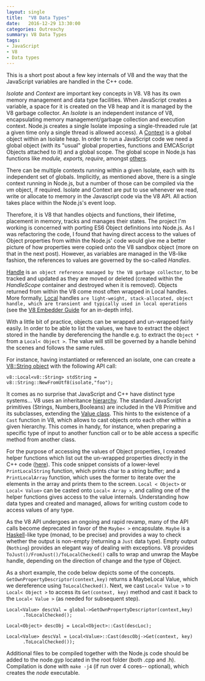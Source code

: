 ```yaml
---
layout: single
title:  "V8 Data Types"
date:   2016-12-29 13:30:00
categories: Outreachy
summary: V8 Data Types
tags:
- JavaScript
- V8
- Data types
---
```


This is a short post about a few key internals of V8 and the way that the
JavaScript variables are handled in the C++ code.

*Isolate* and *Context* are important key concepts in V8.
V8 has its own memory management and data type facilities. When JavaScript creates
a variable, a space for it is created on the V8 heap and it is managed by the V8 garbage collector. An *Isolate* is an independent instance of V8, encapsulating memory management/garbage collection and execution context. Node.js creates a single
Isolate imposing a single-threaded rule (at a given time only a single thread
is allowed access).
A [Context](http://bespin.cz/~ondras/html/classv8_1_1Context.html) is a global object within an Isolate heap.
In order to run a JavaScript code we need a global object (with its "usual"
global properties, functions and EMCAScript Objects attached to it) and a global scope. The global scope in Node.js has functions like *module, exports, require*,
amongst [others](https://nodejs.org/api/globals.html).

There can be multiple contexts running within a given Isolate, each with its
independent set of globals. Implicitly, as mentioned above, there is a single context running in Node.js, but a number of those can be compiled via the *vm* object,
if required.
Isolate and Context are put to use whenever we read,
write or allocate to memory in the Javascript code via the V8 API. All action
takes place within the Node.js's event loop.

Therefore, it is V8 that handles objects and functions, their lifetime, placement in memory, tracks and manages their states. The project I'm working is concerned with porting ES6 Object definitions into Node.js. As I was refactoring the code, I found
that having direct access to the values of Object properties from within the Node.js'
code would give me a better picture of how properties were copied onto the V8 sandbox object (more on that in the next post). However, as variables are managed in the V8-like fashion, the references to values are governed by the so-called *Handles*.

[Handle](https://github.com/nodejs/node-v0.x-archive/blob/05e6f318c6ecccea73698367010e51812c5b3862/deps/v8/include/v8.h#L144) is `an object reference managed by the V8 garbage collector`,
to be tracked and updated as they are moved or deleted (created within the
*HandleScope* container and destroyed when it is removed).
Objects returned from within the V8 come most often wrapped in Local handles. More formally,  [Local](https://github.com/nodejs/node-v0.x-archive/blob/05e6f318c6ecccea73698367010e51812c5b3862/deps/v8/include/v8.h#L257) handles `are light-weight, stack-allocated, object handle,
which are transient and typically used in local operations`
(see the [V8 Embedder Guide](https://github.com/v8/v8/wiki/Embedder's%20Guide)
for an in-depth info).

With a little bit of practice, objects can be wrapped and un-wrapped fairly easily.
In order to be able to list the values, we have to extract the object stored
in the handle by dereferencing the handle e.g. to extract the `Object *` from
a `Local< Object >`. The value will still be governed by a handle behind
the scenes and follows the same rules.

For instance, having instantiated or referenced an isolate, one can create a [V8::String object](http://bespin.cz/~ondras/html/classv8_1_1String.html#aa4b8c052f5108ca6350c45922602b9d4)
with the following API call:

```
v8::Local<v8::String> stdString = v8::String::NewFromUtf8(isolate,"foo");
```

It comes as no surprise that JavaScript and C++ have distinct type systems...
V8 uses an inheritance [hierarchy](http://bespin.cz/~ondras/html/hierarchy.html).
The standard JavaScript primitives (Strings, Numbers,Booleans) are included in the
V8 Primitive and its subclasses, extending the [Value class](https://v8docs.nodesource.com/io.js-3.0/dc/d0a/classv8_1_1_value.html).
This hints to the existence of a `Cast` function in V8, which allows
to cast objects onto each other within a given hierarchy. This comes in handy,
for instance, when preparing a specific type of input to another function call or to be able access a specific method from another class.

For the purpose of accessing the values of Object properties,
I created helper functions which list out the un-wrapped
properties directly in the C++ code ([here](https://gist.github.com/AnnaMag/92b4d5ab5fbf1f3229534e4262843091)).
This code snippet consists of a lower-level `PrintLocalString` function, which prints
char to a string buffer; and a `PrintLocalArray` function, which uses the former to iterate over the elements in the array and prints them to the screen.
`Local < Object>` or `Local< Value>` can be casted onto `Local< Array >`, and calling
one of the  helper functions gives access to the value internals.
Understanding how data types and created and managed, allows for writing custom
code to access values of any type.

As the V8 API undergoes an ongoing and rapid revamp, many of the API calls become
deprecated in favor of the `Maybe< >` encapsulate. `Maybe` is a [Haskell](https://hackage.haskell.org/package/base-4.9.0.0/docs/Data-Maybe.html)-like type
(monad, to be precise) and provides a way to check whether the output is non-empty
(returning a `Just` data type).
Empty output (`Nothing`) provides an elegant way of dealing with exceptions. V8 provides `ToJust()/FromJust()/ToLocalChecked()`
calls to wrap and unwrap the Maybe handle, depending on the direction of change
and the type of Object.

As a short example, the code below depicts some of the concepts. `GetOwnPropertyDescriptor(context,key)` returns a MaybeLocal
Value, which we dereference using `ToLocalChecked()`. Next, we cast `Local< Value >`
 to `Local< Object >` to access its `Get(context, key)` method and cast it back
 to the `Local< Value >`
(as needed for subsequent step).

```
Local<Value> descVal = global->GetOwnPropertyDescriptor(context,key)
      .ToLocalChecked();

Local<Object> descObj = Local<Object>::Cast(descLoc);

Local<Value> descVal = Local<Value>::Cast(descObj->Get(context, key)
      .ToLocalChecked());
```          


Additional files to be compiled together with the Node.js code should be added to
the node.gyp located in the root folder (both .cpp and .h). Compilation is done
with `make -j4` (if run over 4 cores-- optional), which creates the *node*
executable.
